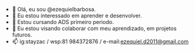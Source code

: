 - 👋 Olá, eu sou @ezequielbarbosa.
- 👀 Eu estou interessado em aprender e desenvolver.
- 🌱 Estou cursando ADS primeiro periodo.
- 💞️ Eu estou visando colaborar com meu aprendizado, em projetos futuros.
- 📫 ig:stayzac / wsp:81 984372876 / e-mail:ezequiel.d2011@gmail.com


